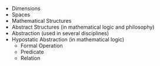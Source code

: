 - Dimensions
- Spaces
- Mathematical Structures
- Abstract Structures (in mathematical logic and philosophy)
- Abstraction (used in several disciplines)
- Hypostatic Abstraction (in mathematical logic)
	- Formal Operation
	- Predicate
	- Relation